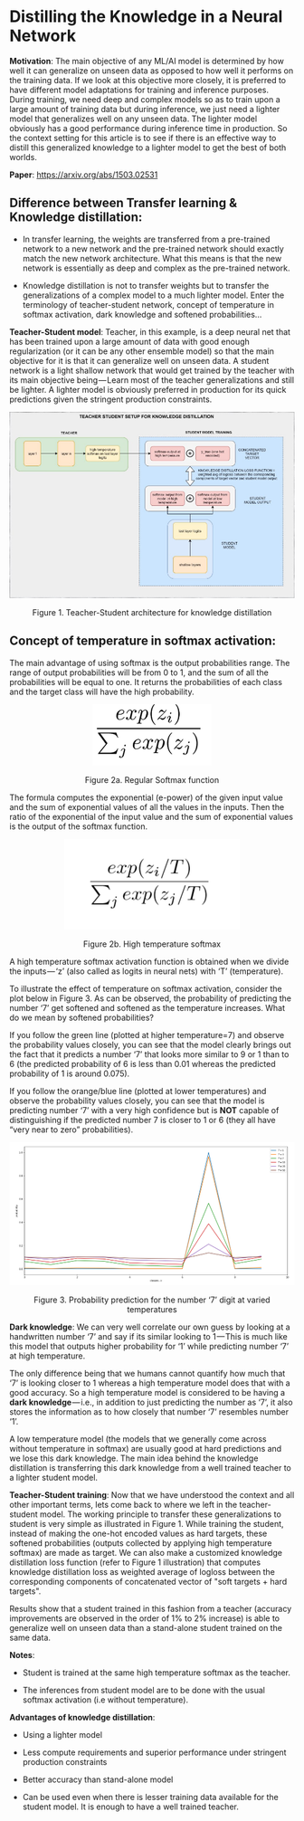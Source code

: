 # Distilling the Knowledge in a Neural Network

**Motivation**: The main objective of any ML/AI model is determined by how well it can generalize on unseen data as opposed to how well it performs on the training data. If we look at this objective more closely, it is preferred to have different model adaptations for training and inference purposes. During training, we need deep and complex models so as to train upon a large amount of training data but during inference, we just need a lighter model that generalizes well on any unseen data. The lighter model obviously has a good performance during inference time in production. So the context setting for this article is to see if there is an effective way to distill this generalized knowledge to a lighter model to get the best of both worlds.

**Paper**: https://arxiv.org/abs/1503.02531

## Difference between Transfer learning & Knowledge distillation:

- In transfer learning, the weights are transferred from a pre-trained network to a new network and the pre-trained network should exactly match the new network architecture.
What this means is that the new network is essentially as deep and complex as the pre-trained network.

- Knowledge distillation is not to transfer weights but to transfer the generalizations of a complex model to a much lighter model.
Enter the terminology of teacher-student network, concept of temperature in softmax activation, dark knowledge and softened probabilities…

**Teacher-Student model**: Teacher, in this example, is a deep neural net that has been trained upon a large amount of data with good enough regularization (or it can be any other ensemble model) so that the main objective for it is that it can generalize well on unseen data. A student network is a light shallow network that would get trained by the teacher with its main objective being — Learn most of the teacher generalizations and still be lighter. A lighter model is obviously preferred in production for its quick predictions given the stringent production constraints.

<p align="center">
    <img src="images/teacher-student.jpeg">
</p>
<p align="center">Figure 1. Teacher-Student architecture for knowledge distillation<p align="center">


## Concept of temperature in softmax activation:

The main advantage of using softmax is the output probabilities range. The range of output probabilities will be from 0 to 1, and the sum of all the probabilities will be equal to one. It returns the probabilities of each class and the target class will have the high probability.

<p align="center">
    <img src="images/softmax.png">
</p>
<p align="center">Figure 2a. Regular Softmax function<p align="center">


The formula computes the exponential (e-power) of the given input value and the sum of exponential values of all the values in the inputs. Then the ratio of the exponential of the input value and the sum of exponential values is the output of the softmax function.

<p align="center">
    <img src="images/high_temperature_softmax.png">
</p>
<p align="center">Figure 2b. High temperature softmax<p align="center">


A high temperature softmax activation function is obtained when we divide the inputs — ‘z’ (also called as logits in neural nets) with ‘T’ (temperature).

To illustrate the effect of temperature on softmax activation, consider the plot below in Figure 3. As can be observed, the probability of predicting the number ‘7’ get softened and softened as the temperature increases. What do we mean by softened probabilities?

If you follow the green line (plotted at higher temperature=7) and observe the probability values closely, you can see that the model clearly brings out the fact that it predicts a number ‘7’ that looks more similar to 9 or 1 than to 6 (the predicted probability of 6 is less than 0.01 whereas the predicted probability of 1 is around 0.075).

If you follow the orange/blue line (plotted at lower temperatures) and observe the probability values closely, you can see that the model is predicting number ‘7’ with a very high confidence but is **NOT** capable of distinguishing if the predicted number 7 is closer to 1 or 6 (they all have “very near to zero” probabilities).

<p align="center">
    <img src="images/figure3.png">
</p>
<p align="center">Figure 3. Probability prediction for the number ‘7’ digit at varied temperatures<p align="center">

**Dark knowledge**: We can very well correlate our own guess by looking at a handwritten number ‘7’ and say if its similar looking to 1 — This is much like this model that outputs higher probability for ‘1’ while predicting number ‘7’ at high temperature.

The only difference being that we humans cannot quantify how much that ‘7’ is looking closer to 1 whereas a high temperature model does that with a good accuracy. So a high temperature model is considered to be having a **dark knowledge** — i.e., in addition to just predicting the number as ‘7’, it also stores the information as to how closely that number ‘7’ resembles number ‘1’.

A low temperature model (the models that we generally come across without temperature in softmax) are usually good at hard predictions and we lose this dark knowledge. The main idea behind the knowledge distillation is transferring this dark knowledge from a well trained teacher to a lighter student model.

**Teacher-Student training**: Now that we have understood the context and all other important terms, lets come back to where we left in the teacher-student model. The working principle to transfer these generalizations to student is very simple as illustrated in Figure 1. While training the student, instead of making the one-hot encoded values as hard targets, these softened probabilities (outputs collected by applying high temperature softmax) are made as target. We can also make a customized knowledge distillation loss function (refer to Figure 1 illustration) that computes knowledge distillation loss as weighted average of logloss between the corresponding components of concatenated vector of "soft targets + hard targets".

Results show that a student trained in this fashion from a teacher (accuracy improvements are observed in the order of 1% to 2% increase) is able to generalize well on unseen data than a stand-alone student trained on the same data.

**Notes**:

- Student is trained at the same high temperature softmax as the teacher.

- The inferences from student model are to be done with the usual softmax activation (i.e without temperature).

**Advantages of knowledge distillation**:

- Using a lighter model

- Less compute requirements and superior performance under stringent production constraints

- Better accuracy than stand-alone model

- Can be used even when there is lesser training data available for the student model. It is enough to have a well trained teacher.
